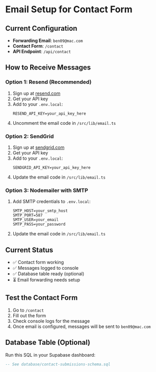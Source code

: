 # Email Setup for Contact Form

## Current Configuration
- **Forwarding Email**: `ben09@mac.com`
- **Contact Form**: `/contact`
- **API Endpoint**: `/api/contact`

## How to Receive Messages

### Option 1: Resend (Recommended)
1. Sign up at [resend.com](https://resend.com)
2. Get your API key
3. Add to your `.env.local`:
   ```
   RESEND_API_KEY=your_api_key_here
   ```
4. Uncomment the email code in `/src/lib/email.ts`

### Option 2: SendGrid
1. Sign up at [sendgrid.com](https://sendgrid.com)
2. Get your API key
3. Add to your `.env.local`:
   ```
   SENDGRID_API_KEY=your_api_key_here
   ```
4. Update the email code in `/src/lib/email.ts`

### Option 3: Nodemailer with SMTP
1. Add SMTP credentials to `.env.local`:
   ```
   SMTP_HOST=your_smtp_host
   SMTP_PORT=587
   SMTP_USER=your_email
   SMTP_PASS=your_password
   ```
2. Update the email code in `/src/lib/email.ts`

## Current Status
- ✅ Contact form working
- ✅ Messages logged to console
- ✅ Database table ready (optional)
- ⏳ Email forwarding needs setup

## Test the Contact Form
1. Go to `/contact`
2. Fill out the form
3. Check console logs for the message
4. Once email is configured, messages will be sent to `ben09@mac.com`

## Database Table (Optional)
Run this SQL in your Supabase dashboard:
```sql
-- See database/contact-submissions-schema.sql
```
